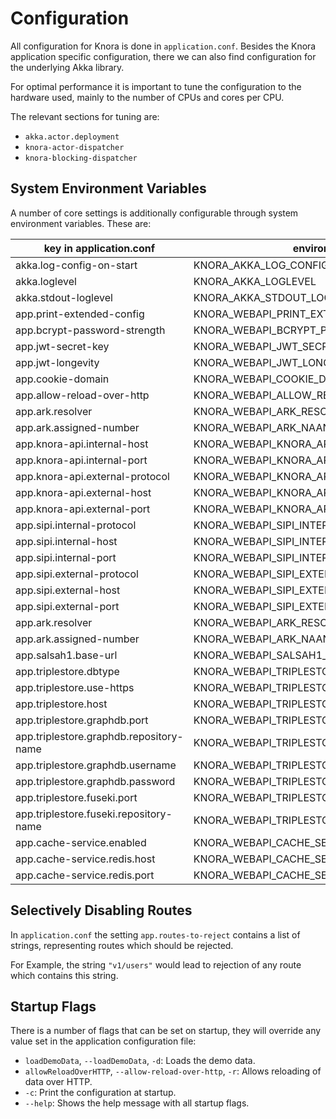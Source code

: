 <!---
Copyright © 2015-2019 the contributors (see Contributors.md).

This file is part of Knora.

Knora is free software: you can redistribute it and/or modify
it under the terms of the GNU Affero General Public License as published
by the Free Software Foundation, either version 3 of the License, or
(at your option) any later version.

Knora is distributed in the hope that it will be useful,
but WITHOUT ANY WARRANTY; without even the implied warranty of
MERCHANTABILITY or FITNESS FOR A PARTICULAR PURPOSE.  See the
GNU Affero General Public License for more details.

You should have received a copy of the GNU Affero General Public
License along with Knora.  If not, see <http://www.gnu.org/licenses/>.
-->

# Configuration

All configuration for Knora is done in `application.conf`. Besides the Knora application
specific configuration, there we can also find configuration for the underlying Akka library.

For optimal performance it is important to tune the configuration to the hardware used, mainly
to the number of CPUs and cores per CPU.

The relevant sections for tuning are:

 - `akka.actor.deployment`
 - `knora-actor-dispatcher`
 - `knora-blocking-dispatcher`

## System Environment Variables
 
A number of core settings is additionally configurable through system environment variables. These are:
 
| key in application.conf                  | environment variable                              | default value        |
|------------------------------------------|---------------------------------------------------|----------------------|
| akka.log-config-on-start                 | KNORA_AKKA_LOG_CONFIG_ON_START                    | off                  |
| akka.loglevel                            | KNORA_AKKA_LOGLEVEL                               | INFO                 |
| akka.stdout-loglevel                     | KNORA_AKKA_STDOUT_LOGLEVEL                        | INFO                 |
| app.print-extended-config                | KNORA_WEBAPI_PRINT_EXTENDED_CONFIG                | false                |
| app.bcrypt-password-strength             | KNORA_WEBAPI_BCRYPT_PASSWORD_STRENGTH             | 12                   |
| app.jwt-secret-key                       | KNORA_WEBAPI_JWT_SECRET_KEY                       | super-secret-key     |
| app.jwt-longevity                        | KNORA_WEBAPI_JWT_LONGEVITY                        | 30 days              |
| app.cookie-domain                        | KNORA_WEBAPI_COOKIE_DOMAIN                        | localhost            |
| app.allow-reload-over-http               | KNORA_WEBAPI_ALLOW_RELOAD_OVER_HTTP               | false                |
| app.ark.resolver                         | KNORA_WEBAPI_ARK_RESOLVER_URL                     | http://0.0.0.0:3336  |
| app.ark.assigned-number                  | KNORA_WEBAPI_ARK_NAAN                             | 72163                |
| app.knora-api.internal-host              | KNORA_WEBAPI_KNORA_API_INTERNAL_HOST              | 0.0.0.0              |
| app.knora-api.internal-port              | KNORA_WEBAPI_KNORA_API_INTERNAL_PORT              | 3333                 |
| app.knora-api.external-protocol          | KNORA_WEBAPI_KNORA_API_EXTERNAL_PROTOCOL          | http                 |
| app.knora-api.external-host              | KNORA_WEBAPI_KNORA_API_EXTERNAL_HOST              | 0.0.0.0              |
| app.knora-api.external-port              | KNORA_WEBAPI_KNORA_API_EXTERNAL_PORT              | 3333                 |
| app.sipi.internal-protocol               | KNORA_WEBAPI_SIPI_INTERNAL_PROTOCOL               | http                 |
| app.sipi.internal-host                   | KNORA_WEBAPI_SIPI_INTERNAL_HOST                   | localhost            |
| app.sipi.internal-port                   | KNORA_WEBAPI_SIPI_INTERNAL_PORT                   | 1024                 |
| app.sipi.external-protocol               | KNORA_WEBAPI_SIPI_EXTERNAL_PROTOCOL               | http                 |
| app.sipi.external-host                   | KNORA_WEBAPI_SIPI_EXTERNAL_HOST                   | localhost            |
| app.sipi.external-port                   | KNORA_WEBAPI_SIPI_EXTERNAL_PORT                   | 443                  |
| app.ark.resolver                         | KNORA_WEBAPI_ARK_RESOLVER_URL                     | http://0.0.0.0:3336  |
| app.ark.assigned-number                  | KNORA_WEBAPI_ARK_NAAN                             | 72163
| app.salsah1.base-url                     | KNORA_WEBAPI_SALSAH1_BASE_URL                     | http://localhost:3335|
| app.triplestore.dbtype                   | KNORA_WEBAPI_TRIPLESTORE_DBTYPE                   | graphdb-se           |
| app.triplestore.use-https                | KNORA_WEBAPI_TRIPLESTORE_USE_HTTPS                | false                |
| app.triplestore.host                     | KNORA_WEBAPI_TRIPLESTORE_HOST                     | localhost            |
| app.triplestore.graphdb.port             | KNORA_WEBAPI_TRIPLESTORE_GRAPHDB_PORT             | 7200                 |
| app.triplestore.graphdb.repository-name  | KNORA_WEBAPI_TRIPLESTORE_GRAPHDB_REPOSITORY_NAME  | knora-test           |
| app.triplestore.graphdb.username         | KNORA_WEBAPI_TRIPLESTORE_GRAPHDB_USERNAME         | admin                |
| app.triplestore.graphdb.password         | KNORA_WEBAPI_TRIPLESTORE_GRAPHDB_PASSWORD         | root                 |
| app.triplestore.fuseki.port              | KNORA_WEBAPI_TRIPLESTORE_FUSEKI_PORT              | 3030                 |
| app.triplestore.fuseki.repository-name   | KNORA_WEBAPI_TRIPLESTORE_FUSEKI_REPOSITORY_NAME   | knora-test           |
| app.cache-service.enabled                | KNORA_WEBAPI_CACHE_SERVICE_ENABLED                | true                 |
| app.cache-service.redis.host             | KNORA_WEBAPI_CACHE_SERVICE_REDIS_HOST             | localhost            |
| app.cache-service.redis.port             | KNORA_WEBAPI_CACHE_SERVICE_REDIS_PORT             | 6379                 |

## Selectively Disabling Routes

In `application.conf` the setting `app.routes-to-reject` contains a list
of strings, representing routes which should be rejected.

For Example, the string `"v1/users"` would lead to rejection of any
route which contains this string.

## Startup Flags

There is a number of flags that can be set on startup, they will
override any value set in the application configuration file:

  - `loadDemoData`, `--loadDemoData`, `-d`: Loads the demo data.
  - `allowReloadOverHTTP`, `--allow-reload-over-http`, `-r`: Allows
    reloading of data over HTTP.
  - `-c`: Print the configuration at startup.
  - `--help`: Shows the help message with all startup flags.
